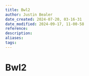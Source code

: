```yaml
---
title: Bwl2
author: Justin Bealer
date_created: 2024-07-20, 03-16-31
date_modified: 2024-09-17, 11-00-58
reference: 
description: 
aliases: 
tags: 
---
```

# Bwl2
